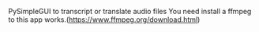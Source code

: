 PySimpleGUI to transcript or translate audio files
You need install a ffmpeg to this app works.(https://www.ffmpeg.org/download.html)
